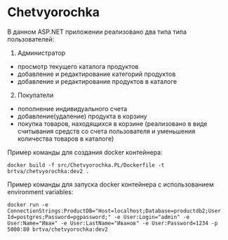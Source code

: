 # Chetvyorochka

В данном ASP.NET приложении реализовано два типа типа пользователей:

1. Администратор

- просмотр текущего каталога продуктов
- добавление и редактирование категорий продуктов
- добавление и редактирование продуктов в каталоге

2. Покупатели

- пополнение индивидуального счета
- добавление(удаление) продукта в корзину
- покупка товаров, находящихся в корзине (реализовано в виде считывания средств со счета пользователя и уменьшения количества товаров в каталоге)

Пример команды для создания docker контейнера:
```
docker build -f src/Chetvyorochka.PL/Dockerfile -t brtva/chetvyorochka:dev2 .
```

Пример команды для запуска docker контейнера с использованием environment variables:
```
docker run -e ConnectionStrings:ProductDB="Host=localhost;Database=productdb2;User Id=postgres;Password=pgpassword;" -e User:Login="admin" -e User:Name="Иван" -e User:LastName="Иванов" -e User:Password=1234 -p 5000:80 brtva/chetvyorochka:dev2
```
